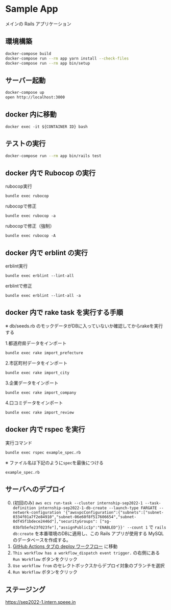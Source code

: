 # Sample App

メインの Rails アプリケーション

## 環境構築

``` bash
docker-compose build
docker-compose run --rm app yarn install --check-files
docker-compose run --rm app bin/setup
```

## サーバー起動

``` bash
docker-compose up
open http://localhost:3000
```

## docker 内に移動

```
docker exec -it ${CONTAINER ID} bash
```

## テストの実行

``` bash
docker-compose run --rm app bin/rails test
```

## docker 内で Rubocop の実行

rubocop実行
```
bundle exec rubocop
```

rubocopで修正
```
bundle exec rubocop -a
```

rubocopで修正（強制）
```
bundle exec rubocop -A
```

## docker 内で erblint の実行

erblint実行
```
bundle exec erblint --lint-all
```

erblintで修正
```
bundle exec erblint --lint-all -a
```

## docker 内で rake task を実行する手順
※ db/seeds.rb のモックデータがDBに入っていないか確認してからrakeを実行する

1.都道府県データをインポート
```
bundle exec rake import_prefecture
```

2.市区町村データをインポート
```
bundle exec rake import_city
```

3.企業データをインポート
```
bundle exec rake import_company
```

4.口コミデータをインポート
```
bundle exec rake import_review
```

## docker 内で rspec を実行
実行コマンド
```
bundle exec rspec example_spec.rb
```

※ ファイル名は下記のように`spec`を最後につける
```
example_spec.rb
```

## サーバへのデプロイ

0. (初回のみ) `aws ecs run-task --cluster internship-sep2022-1 --task-definition internship-sep2022-1-db-create --launch-type FARGATE --network-configuration '{"awsvpcConfiguration":{"subnets":["subnet-0334f01a7f2e84910","subnet-06e60f8f517606654","subnet-0df45f1bdece2446d"],"securityGroups": ["sg-03bfb5efe23f023fe"],"assignPublicIp":"ENABLED"}}' --count 1` で `rails db:create` を本番環境のDBに適用し、この Rails アプリが使用する MySQL のデータベースを作成する。
1. [GitHub Actions タブの deploy ワークフロー](https://github.com/speee/hr-eng-internship-2022-2nd-team-1/actions) に移動
2. `This workflow has a workflow_dispatch event trigger.` の右側にある `Run Workflow` ボタンをクリック
3. `Use workflow from` のセレクトボックスからデプロイ対象のブランチを選択
4. `Run Workflow` ボタンをクリック

## ステージング
https://sep2022-1.intern.speee.in
